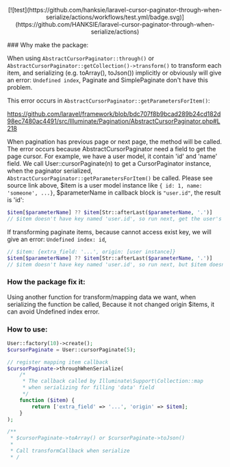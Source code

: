 <p align="center">
[![test](https://github.com/hanksie/laravel-cursor-paginator-through-when-serialize/actions/workflows/test.yml/badge.svg)](https://github.com/HANKSIE/laravel-cursor-paginator-through-when-serialize/actions)
</p>
### Why make the package:

When using `AbstractCursorPaginator::through()` or `AbstractCursorPaginator::getCollection()->transform()` to transform each item, and serializing
(e.g. toArray(), toJson()) implicitly or obviously will give an error: `Undefined index`,
Paginate and SimplePaginate don't have this problem.

This error occurs in `AbstractCursorPaginator::getParametersForItem()`:

https://github.com/laravel/framework/blob/bdc707f8b9bcad289b24cd182d98ec7480ac4491/src/Illuminate/Pagination/AbstractCursorPaginator.php#L218

When pagination has previous page or next page, the method will be called. The error occurs because AbstractCursorPaginator need a field to get the page cursor. For example, we have a user model, it contain 'id' and 'name' field. We call User::cursorPaginate(n) to get a CursorPaginator instance, when the paginator serialized, `AbstractCursorPaginator::getParametersForItem()` be called. Please see source link above, $item is a user model instance like
`{ id: 1, name: 'someone', ...}`, $parameterName in callback block is `"user.id"`, the result is 'id':

```php
$item[$parameterName] ?? $item[Str::afterLast($parameterName, '.')]
// $item doesn't have key named 'user.id', so run next, get the user's id
```

If transforming paginate items, because cannot access exist key, we will give an error: `Undefined index: id`,

```php
// $item: {extra_field: '...', origin: [user instance]}
$item[$parameterName] ?? $item[Str::afterLast($parameterName, '.')]
// $item doesn't have key named 'user.id', so run next, but $item doesn't have key named 'id' either. give an error: `Undefined index: id`
```

### How the package fix it:

Using another function for transform/mapping data we want, when serializing the function be called, Because it not changed origin $items, it can avoid Undefined index error.

### How to use:

```php
User::factory(10)->create();
$cursorPaginate = User::cursorPaginate(5);

// register mapping item callback
$cursorPaginate->throughWhenSerialize(
    /*
     * The callback called by Illuminate\Support\Collection::map
     * when serializing for filling 'data' field
     */
    function ($item) {
        return ['extra_field' => '...', 'origin' => $item];
    }
);

/**
 * $cursorPaginate->toArray() or $cursorPaginate->toJson()
 *
 * Call transformCallback when serialize
 * /
```
